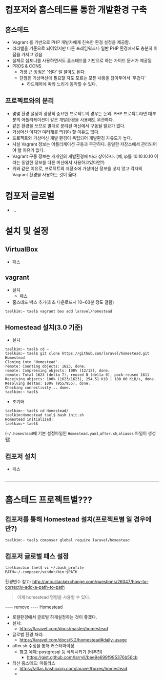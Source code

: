 # 컴포저와 홈스테드를 통한 개발환경 구축
## 홈스테드
- Vagrant 를 기반으로 PHP 개발자에게 친숙한 환경 설정을 제공함.
- 라라벨을 기준으로 되어있지만 다른 프레임워크나 일반 PHP 환경에서도 충분히 이점을 가지고 있음
- 실제로 심포니를 사용하면서도 홈스테드를 기반으로 하는 가이드 문서가 제공됨
- PROS & CONS
  - 가장 큰 장점은 '쉽다' 덜 알아도 된다.
  - 단점은 가상머신에 필요할 지도 모르는 모든 내용을 담아두어서 '무겁다'
    - 하드웨어에 따라 느리게 동작할 수 있다.

## 프로젝트와의 분리
- 몇몇 환경 설정이 굉장히 중요한 프로젝트의 경우는 논외. PHP 프로젝트라면 대부분의 어플리케이션이 같은 개발환경을 사용해도 무관하다.
- 같은 환경을 쓰므로 별개로 분리된 머신에서 구동될 필요가 없다.
- 가상머신 이지만 여러개를 띄워야 할 이유도 없다.
- 프로젝트와 가상머신 개발 환경이 독립되어 개발환경 자유도가 높다.
- 사실 Vagrant 정보는 어플리케이션 구동과 무관하다. 동일한 저장소에서 관리되어야 할 이유가 없다.
- Vagrant 구동 정보는 개개인의 개발환경에 따라 상이하다.
(예, ip를 10.10.10.10 이라는 동일한 정보를 다른 머신에서 사용하고있다면?)
- 위와 같은 이유로, 프로젝트의 저장소에 가상머신 정보를 넣지 않고 각자의 Vagrant 환경을 사용하는 것이 옳다.

# 컴포저 글로벌
- ...

# 설치 및 설정

## VirtualBox
- 패스

## vagrant
- 설치
  - 패스
- 홈스테드 박스 추가(최초 다운로드시 10~60분 정도 걸림)
```
taelkim:~ tael$ vagrant box add laravel/homestead
```

## Homestead 설치(3.0 기준)
- 설치
```
taelkim:~ tael$ cd ~
taelkim:~ tael$ git clone https://github.com/laravel/homestead.git Homestead
Cloning into 'Homestead'...
remote: Counting objects: 1623, done.
remote: Compressing objects: 100% (12/12), done.
remote: Total 1623 (delta 7), reused 0 (delta 0), pack-reused 1611
Receiving objects: 100% (1623/1623), 254.51 KiB | 180.00 KiB/s, done.
Resolving deltas: 100% (955/955), done.
Checking connectivity... done.
taelkim:~ tael$
```

- 초기화
```
taelkim:~ tael$ cd Homestead/
taelkim:Homestead tael$ bash init.sh
Homestead initialized!
taelkim:~ tael$
```
(`~/.homestead`에 기본 설정파일인 `Homestead.yaml`,`after.sh`,`aliases` 파일이 생성됨)


## 컴포저 설치
- 패스
##
-----------------------------------
# 홈스테드 프로젝트별???
## 컴포저를 통해 Homestead 설치(프로젝트별 일 경우에만?)
```
taelkim:~ tael$ composer global require laravel/homestead
```
## 컴포저 글로벌 패스 설정
```
taelkim:bin tael$ vi ~/.bash_profile
PATH=~/.composer/vendor/bin:$PATH
```
환경변수 참고: http://unix.stackexchange.com/questions/26047/how-to-correctly-add-a-path-to-path
> 이제 homestead 명령을 사용할 수 있다.


---- remove ----
Homestead
- 로컬환경에서 글로벌 하게설정하는 것이 좋겠다.
- 설치:
    - https://laravel.com/docs/master/homestead
- 글로벌 환경 처리:
    - https://laravel.com/docs/5.2/homestead#daily-usage
- after.sh 수정을 통해 커스터마이징
    - 참고 예제: postgresql 등 삭제시키기 (비추천)
        - https://gist.github.com/larryli/bee9e699f995376b56cb
- 최신 홈스테드: 아틀라스
    - https://atlas.hashicorp.com/laravel/boxes/homestead
    -  
